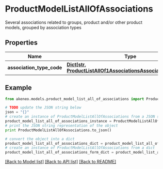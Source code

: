 # ProductModelListAllOfAssociations

Several associations related to groups, product and/or other product models, grouped by association types

## Properties
Name | Type | Description | Notes
------------ | ------------- | ------------- | -------------
**association_type_code** | [**Dict[str, ProductListAllOf1AssociationsAssociationTypeCode]**](ProductListAllOf1AssociationsAssociationTypeCode.md) |  | [optional] 

## Example

```python
from akeneo.models.product_model_list_all_of_associations import ProductModelListAllOfAssociations

# TODO update the JSON string below
json = "{}"
# create an instance of ProductModelListAllOfAssociations from a JSON string
product_model_list_all_of_associations_instance = ProductModelListAllOfAssociations.from_json(json)
# print the JSON string representation of the object
print ProductModelListAllOfAssociations.to_json()

# convert the object into a dict
product_model_list_all_of_associations_dict = product_model_list_all_of_associations_instance.to_dict()
# create an instance of ProductModelListAllOfAssociations from a dict
product_model_list_all_of_associations_form_dict = product_model_list_all_of_associations.from_dict(product_model_list_all_of_associations_dict)
```
[[Back to Model list]](../README.md#documentation-for-models) [[Back to API list]](../README.md#documentation-for-api-endpoints) [[Back to README]](../README.md)


